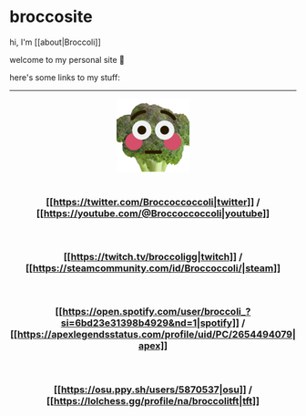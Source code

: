 # broccosite
<style>
    a[data-linkicon="external"]::after {
      content: none;
    }

    .button-font {
      font-family: "Quicksand", sans-serif;
    }
</style>

hi, I'm [[about|Broccoli]]

welcome to my personal site 🥦


here's some links to my stuff:

---

<center><img src="/images/broccoflush.png"></center>
&nbsp;


### <center> [[https://twitter.com/Broccoccoccoli|twitter]] / [[https://youtube.com/@Broccoccoccoli|youtube]] </center>


&nbsp;

### <center> [[https://twitch.tv/broccoligg|twitch]] / [[https://steamcommunity.com/id/Broccoccoli/|steam]] </center>


&nbsp;

### <center> [[https://open.spotify.com/user/broccoli_?si=6bd23e31398b4929&nd=1|spotify]] / [[https://apexlegendsstatus.com/profile/uid/PC/2654494079|apex]] </center>

&nbsp;

### <center> [[https://osu.ppy.sh/users/5870537|osu]] / [[https://lolchess.gg/profile/na/broccolitft|tft]] </center>

<!-- old buttons -->

<!-- 
:::{.frontbox1}
[[https://twitter.com/Broccoccoccoli|twitter]]{class="h-20 p-4 border-4 bg-white rounded-md flex items-center justify-center text-center text-2xl font-extrabold button-font hover:bg-gray-300 hover:border-green-600 hover:no-underline ml-8 mr-8 mu-4 md-4"}

[[https://youtube.com/@Broccoccoccoli|yt]]{class="h-20 p-4 border-4 bg-white rounded-md flex items-center justify-center text-center text-2xl font-extrabold button-font hover:bg-gray-300 hover:border-green-600 hover:no-underline ml-8 mr-8 mu-4 md-4"}

[[https://twitch.tv/broccoligg|twitch]]{class="h-20 p-4 border-4 bg-white rounded-md flex items-center justify-center text-center text-2xl font-extrabold button-font hover:bg-gray-300 hover:border-green-600 hover:no-underline ml-8 mr-8 mu-4 md-4"}
:::
&nbsp;


---

&nbsp;


:::{.frontbox1}
[[https://steamcommunity.com/id/Broccoccoli/|steam]]{class="h-10 p-4 border-4 bg-white rounded-md flex items-center justify-center text-center text-2xl font-extrabold button-font hover:bg-gray-300 hover:border-green-600 hover:no-underline ml-8 mr-8 mu-4 md-4"}

[[https://open.spotify.com/user/broccoli_?si=6bd23e31398b4929&nd=1|spotify]]{class="h-10 p-4 border-4 bg-white rounded-md flex items-center justify-center text-center text-2xl font-extrabold button-font hover:bg-gray-300 hover:border-green-600 hover:no-underline ml-8 mr-8 mu-4 md-4"}

[[https://apexlegendsstatus.com/profile/uid/PC/2654494079|apex]]{class="h-10 p-4 border-4 bg-white rounded-md flex items-center justify-center text-center text-2xl font-extrabold button-font hover:bg-gray-300 hover:border-green-600 hover:no-underline ml-8 mr-8 mu-4 md-4"}

[[https://osu.ppy.sh/users/5870537|osu]]{class="h-10 p-4 border-4 bg-white rounded-md flex items-center justify-center text-center text-2xl font-extrabold button-font hover:bg-gray-300 hover:border-green-600 hover:no-underline ml-8 mr-8 mu-4 md-4"}

[[https://lolchess.gg/profile/na/broccolitft|tft]]{class="h-10 p-4 border-4 bg-white rounded-md flex items-center justify-center text-center text-2xl font-extrabold button-font hover:bg-gray-300 hover:border-green-600 hover:no-underline ml-8 mr-8 mu-4 md-4"}
::: 
-->